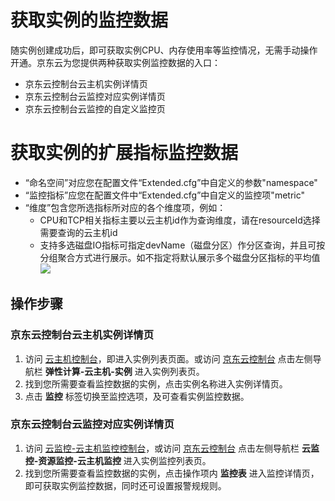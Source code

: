 # 获取实例的监控数据
随实例创建成功后，即可获取实例CPU、内存使用率等监控情况，无需手动操作开通。京东云为您提供两种获取实例监控数据的入口：
* 京东云控制台云主机实例详情页
* 京东云控制台云监控对应实例详情页
* 京东云控制台云监控的自定义监控页

# 获取实例的扩展指标监控数据
* “命名空间”对应您在配置文件“Extended.cfg”中自定义的参数"namespace" 
* “监控指标”应您在配置文件中“Extended.cfg”中自定义的监控项"metric"
* “维度”包含您所选指标所对应的各个维度项，例如：
  * CPU和TCP相关指标主要以云主机id作为查询维度，请在resourceId选择需要查询的云主机id
  * 支持多选磁盘IO指标可指定devName（磁盘分区）作分区查询，并且可按分组聚合方式进行展示。如不指定将默认展示多个磁盘分区指标的平均值
![](https://cf.jd.com/download/attachments/725349374/disk.io.util.png?version=1&modificationDate=1643201103618&api=v2)


## 操作步骤

### 京东云控制台云主机实例详情页
1. 访问 [云主机控制台][1]，即进入实例列表页面。或访问 [京东云控制台][2] 点击左侧导航栏 **弹性计算-云主机-实例** 进入实例列表页。
2. 找到您所需要查看监控数据的实例，点击实例名称进入实例详情页。
3. 点击 **监控** 标签切换至监控选项，及可查看实例监控数据。

### 京东云控制台云监控对应实例详情页
1. 访问 [云监控-云主机监控控制台][3]，或访问 [京东云控制台][4] 点击左侧导航栏 **云监控-资源监控-云主机监控** 进入实例监控列表页。
2. 找到您所需要查看监控数据的实例，点击操作项内 **监控表** 进入监控详情页，即可获取实例监控数据，同时还可设置报警规规则。


  [1]: https://cns-console.jdcloud.com/host/compute/list
  [2]: https://console.jdcloud.com/
  [3]: https://cms-console.jdcloud.com/serverMonitor
  [4]: https://console.jdcloud.com/
  
  
